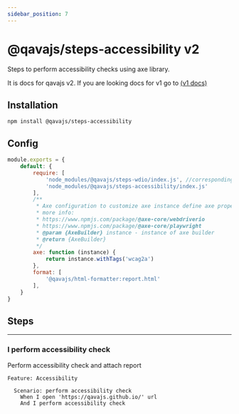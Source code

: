 ```yaml
---
sidebar_position: 7
---
```


# @qavajs/steps-accessibility v2
Steps to perform accessibility checks using axe library.

It is docs for qavajs v2. If you are looking docs for v1 go to [(v1 docs)](../Steps-v1/accessibility-v1.md)

## Installation
```
npm install @qavajs/steps-accessibility
```

## Config
```javascript
module.exports = {
    default: {
        require: [
            'node_modules/@qavajs/steps-wdio/index.js', //corresponding driver library should be imported first
            'node_modules/@qavajs/steps-accessibility/index.js'
        ],
        /**
         * Axe configuration to customize axe instance define axe property which is a function that accepts AxeBuilder instance
         * more info:
         * https://www.npmjs.com/package/@axe-core/webdriverio
         * https://www.npmjs.com/package/@axe-core/playwright
         * @param {AxeBuilder} instance - instance of axe builder 
         * @return {AxeBuilder}
         */
        axe: function (instance) {
            return instance.withTags('wcag2a')
        },
        format: [
            '@qavajs/html-formatter:report.html'
        ],
    }
}
```

## Steps

---
### I perform accessibility check

Perform accessibility check and attach report

```gherkin
Feature: Accessibility

  Scenario: perform accessibility check
    When I open 'https://qavajs.github.io/' url
    And I perform accessibility check
```

